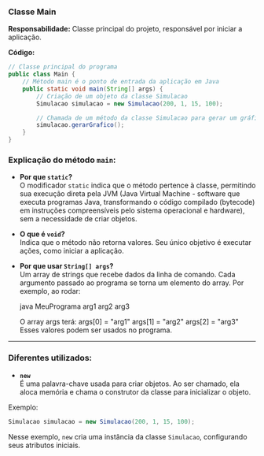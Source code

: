 ### Classe Main  
**Responsabilidade:** Classe principal do projeto, responsável por iniciar a aplicação.

**Código:**
```java
// Classe principal do programa
public class Main {
    // Método main é o ponto de entrada da aplicação em Java
    public static void main(String[] args) {
        // Criação de um objeto da classe Simulacao
        Simulacao simulacao = new Simulacao(200, 1, 15, 100);

        // Chamada de um método da classe Simulacao para gerar um gráfico
        simulacao.gerarGrafico();
    }
}
``` 

### Explicação do método `main`:  
- **Por que `static`?**  
O modificador `static` indica que o método pertence à classe, permitindo sua execução direta pela JVM (Java Virtual Machine - software que executa programas Java, transformando o código compilado (bytecode) em instruções compreensíveis pelo sistema operacional e hardware), sem a necessidade de criar objetos.

- **O que é `void`?**  
Indica que o método não retorna valores. Seu único objetivo é executar ações, como iniciar a aplicação.  

- **Por que usar `String[] args`?**  
Um array de strings que recebe dados da linha de comando. Cada argumento passado ao programa se torna um elemento do array. Por exemplo, ao rodar:
 
  java MeuPrograma arg1 arg2 arg3

  O array args terá: 
    args[0] = "arg1"
    args[1] = "arg2"
    args[2] = "arg3"
  Esses valores podem ser usados no programa.

---

### Diferentes utilizados:  
- **`new`**  
É uma palavra-chave usada para criar objetos. Ao ser chamado, ela aloca memória e chama o construtor da classe para inicializar o objeto.  

Exemplo:  
```java
Simulacao simulacao = new Simulacao(200, 1, 15, 100);
```
Nesse exemplo, `new` cria uma instância da classe `Simulacao`, configurando seus atributos iniciais.  